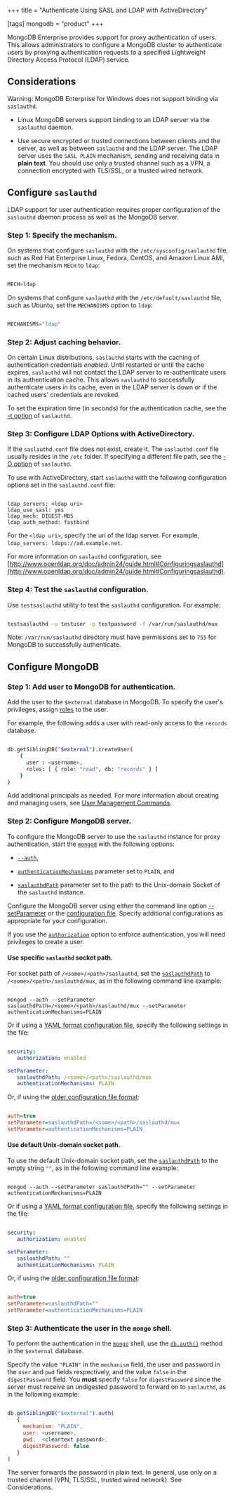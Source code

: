 +++
title = "Authenticate Using SASL and LDAP with ActiveDirectory"

[tags]
mongodb = "product"
+++

MongoDB Enterprise provides support for proxy authentication of users.
This allows administrators to configure a MongoDB cluster to
authenticate users by proxying authentication requests to a specified
Lightweight Directory Access Protocol (LDAP) service.


## Considerations

Warning: MongoDB Enterprise for Windows does not support binding via ``saslauthd``. 

* Linux MongoDB servers support binding to an LDAP server via the ``saslauthd`` daemon. 

* Use secure encrypted or trusted connections between clients and the server, as well as between ``saslauthd`` and the LDAP server. The LDAP server uses the ``SASL PLAIN`` mechanism, sending and receiving data in **plain text**. You should use only a trusted channel such as a VPN, a connection encrypted with TLS/SSL, or a trusted wired network. 


## Configure ``saslauthd``

LDAP support for user authentication requires proper configuration of
the ``saslauthd`` daemon process as well as the MongoDB server.


### Step 1: Specify the mechanism.

On systems that configure ``saslauthd`` with the
``/etc/sysconfig/saslauthd`` file, such as Red Hat Enterprise Linux,
Fedora, CentOS, and Amazon Linux AMI, set the mechanism ``MECH`` to
``ldap``:

```javascript

MECH=ldap

```

On systems that configure ``saslauthd`` with the
``/etc/default/saslauthd`` file, such as Ubuntu, set the ``MECHANISMS``
option to ``ldap``:

```javascript

MECHANISMS="ldap"

```


### Step 2: Adjust caching behavior.

On certain Linux distributions, ``saslauthd`` starts with the caching
of authentication credentials *enabled*. Until restarted or until the
cache expires, ``saslauthd`` will not contact the LDAP server to
re-authenticate users in its authentication cache. This allows
``saslauthd`` to successfully authenticate users in its cache, even in
the LDAP server is down or if the cached users' credentials are revoked.

To set the expiration time (in seconds) for the authentication cache, see
the [-t option](http://www.linuxcommand.org/man_pages/saslauthd8.html) of
``saslauthd``.


### Step 3: Configure LDAP Options with ActiveDirectory.

If the ``saslauthd.conf`` file does not exist, create it.
The ``saslauthd.conf`` file usually resides in the ``/etc``
folder. If specifying a different file path, see the
[-O option](http://www.linuxcommand.org/man_pages/saslauthd8.html) of
``saslauthd``.

To use with ActiveDirectory, start ``saslauthd`` with the following
configuration options set in the ``saslauthd.conf`` file:

```

ldap_servers: <ldap uri>
ldap_use_sasl: yes
ldap_mech: DIGEST-MD5
ldap_auth_method: fastbind

```

For the ``<ldap uri>``, specify the uri of the ldap server. For
example, ``ldap_servers: ldaps://ad.example.net``.

For more information on ``saslauthd`` configuration, see
[http://www.openldap.org/doc/admin24/guide.html#Configuringsaslauthd](http://www.openldap.org/doc/admin24/guide.html#Configuringsaslauthd).


### Step 4: Test the ``saslauthd`` configuration.

Use ``testsaslauthd`` utility to test the ``saslauthd``
configuration. For example:

```sh

testsaslauthd -u testuser -p testpassword -f /var/run/saslauthd/mux

```

Note: ``/var/run/saslauthd`` directory must have permissions set to ``755`` for MongoDB to successfully authenticate. 


## Configure MongoDB


### Step 1: Add user to MongoDB for authentication.

Add the user to the ``$external`` database in MongoDB. To specify the
user's privileges, assign [roles](#) to the
user.

For example, the following adds a user with read-only access to
the ``records`` database.

```sh

db.getSiblingDB("$external").createUser(
    {
      user : <username>,
      roles: [ { role: "read", db: "records" } ]
    }
)

```

Add additional principals as needed. For more
information about creating and managing users, see
[User Management Commands](#).


### Step 2: Configure MongoDB server.

To configure the MongoDB server to use the ``saslauthd`` instance for
proxy authentication, start the [``mongod``](#bin.mongod) with the following
options:

* [``--auth``](#cmdoption-auth), 

* [``authenticationMechanisms``](#param.authenticationMechanisms) parameter set to ``PLAIN``, and 

* [``saslauthdPath``](#param.saslauthdPath) parameter set to the path to the Unix-domain Socket of the ``saslauthd`` instance. 

Configure the MongoDB server using either the command line option
[--setParameter](#) or the
[configuration file](#). Specify
additional configurations as appropriate for your configuration.

If you use the [``authorization``](#security.authorization) option to enforce
authentication, you will need privileges to create a user.


#### Use specific ``saslauthd`` socket path.

For socket path of ``/<some>/<path>/saslauthd``, set the
[``saslauthdPath``](#param.saslauthdPath) to ``/<some>/<path>/saslauthd/mux``,
as in the following command line example:

```

mongod --auth --setParameter saslauthdPath=/<some>/<path>/saslauthd/mux --setParameter authenticationMechanisms=PLAIN

```

Or if using a [YAML format configuration file](#), specify the following settings in
the file:

```yaml

security:
   authorization: enabled

setParameter:
   saslauthdPath: /<some>/<path>/saslauthd/mux
   authenticationMechanisms: PLAIN

```

Or, if using the [older configuration file format](https://docs.mongodb.com/v2.4/reference/configuration-options):

```ini

auth=true
setParameter=saslauthdPath=/<some>/<path>/saslauthd/mux
setParameter=authenticationMechanisms=PLAIN

```


#### Use default Unix-domain socket path.

To use the default Unix-domain socket path, set the
[``saslauthdPath``](#param.saslauthdPath) to the empty string ``""``, as in the
following command line example:

```

mongod --auth --setParameter saslauthdPath="" --setParameter authenticationMechanisms=PLAIN

```

Or if using a [YAML format configuration file](#), specify the following settings in
the file:

```yaml

security:
   authorization: enabled

setParameter:
   saslauthdPath: ""
   authenticationMechanisms: PLAIN

```

Or, if using the [older configuration file format](https://docs.mongodb.com/v2.4/reference/configuration-options):

```ini

auth=true
setParameter=saslauthdPath=""
setParameter=authenticationMechanisms=PLAIN

```


### Step 3: Authenticate the user in the ``mongo`` shell.

To perform the authentication in the [``mongo``](#bin.mongo) shell, use the
[``db.auth()``](#db.auth) method in the ``$external`` database.

Specify the value ``"PLAIN"`` in the ``mechanism`` field, the user and
password in the ``user`` and ``pwd`` fields respectively, and the
value ``false`` in the ``digestPassword`` field. You **must** specify
``false`` for ``digestPassword`` since the server must receive an
undigested password to forward on to ``saslauthd``, as in the
following example:

```javascript

db.getSiblingDB("$external").auth(
   {
     mechanism: "PLAIN",
     user: <username>,
     pwd:  <cleartext password>,
     digestPassword: false
   }
)

```

The server forwards the password in plain text. In general, use only on
a trusted channel (VPN, TLS/SSL, trusted wired network). See
Considerations.
